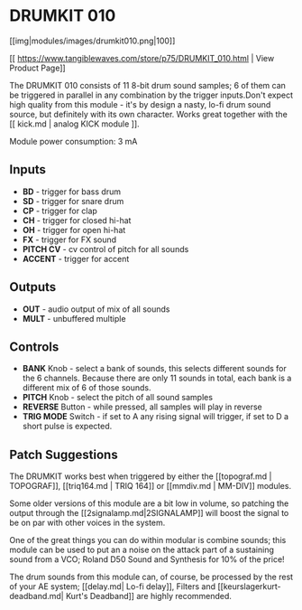 # DRUMKIT 010

[[img|modules/images/drumkit010.png|100]]

[[ https://www.tangiblewaves.com/store/p75/DRUMKIT_010.html | View Product Page]]

The DRUMKIT 010 consists of 11 8-bit drum sound samples; 6 of them can be triggered in parallel in any combination by the trigger inputs.Don't expect high quality from this module - it's by design a nasty, lo-fi drum sound source, but definitely with its own character. Works great together with the [[ kick.md | analog KICK module ]].

Module power consumption: 3 mA

## Inputs
* **BD** - trigger for bass drum
* **SD** - trigger for snare drum
* **CP** - trigger for clap
* **CH** - trigger for closed hi-hat
* **OH** - trigger for open hi-hat
* **FX** - trigger for FX sound
* **PITCH CV** - cv control of pitch for all sounds
* **ACCENT** - trigger for accent

## Outputs
* **OUT** - audio output of mix of all sounds
* **MULT** - unbuffered multiple

## Controls
* **BANK** Knob - select a bank of sounds, this selects different sounds for the 6 channels. Because there are only 11 sounds in total, each bank is a different mix of 6 of those sounds.
* **PITCH** Knob - select the pitch of all sound samples
* **REVERSE** Button - while pressed, all samples will play in reverse
* **TRIG MODE** Switch - if set to A any rising signal will trigger, if set to D a short pulse is expected.

## Patch Suggestions

The DRUMKIT works best when triggered by either the [[topograf.md | TOPOGRAF]], [[triq164.md | TRIQ 164]] or [[mmdiv.md
 | MM-DIV]] modules. 

Some older versions of this module are a bit low in volume, so patching the output through the [[2signalamp.md|2SIGNALAMP]] will boost the signal to be on par with other voices in the system. 

One of the great things you can do within modular is combine sounds; this module can be used to put an a noise on the attack part of a sustaining sound from a VCO; Roland D50 Sound and Synthesis for 10% of the price! 

The drum sounds from this module can, of course, be processed by the rest of your AE system; [[delay.md| Lo-fi delay]], Filters and [[keurslagerkurt-deadband.md| Kurt's Deadband]] are highly recommended.
